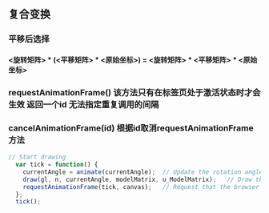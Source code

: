 ## 复合变换
### 平移后选择
#### <旋转矩阵> * (<平移矩阵> * <原始坐标>) = <旋转矩阵> * <平移矩阵> * <原始坐标>
### requestAnimationFrame() 该方法只有在标签页处于激活状态时才会生效 返回一个id 无法指定重复调用的间隔
### cancelAnimationFrame(id) 根据id取消requestAnimationFrame方法
```javascript
// Start drawing
  var tick = function() {
    currentAngle = animate(currentAngle);  // Update the rotation angle
    draw(gl, n, currentAngle, modelMatrix, u_ModelMatrix);   // Draw the triangle
    requestAnimationFrame(tick, canvas);   // Request that the browser ?calls tick
  };
  tick();
```